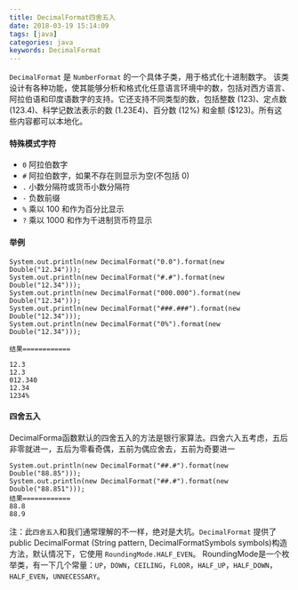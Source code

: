 ```yaml
---
title: DecimalFormat四舍五入
date: 2018-03-19 15:14:09
tags: [java]
categories: java
keywords: DecimalFormat
---
```


`DecimalFormat` 是 `NumberFormat` 的一个具体子类，用于格式化十进制数字。
该类设计有各种功能，使其能够分析和格式化任意语言环境中的数，包括对西方语言、阿拉伯语和印度语数字的支持。它还支持不同类型的数，包括整数 (123)、定点数 (123.4)、科学记数法表示的数 (1.23E4)、百分数 (12%) 和金额 ($123)。所有这些内容都可以本地化。

#### 特殊模式字符
- `0`  阿拉伯数字
- `#`  阿拉伯数字，如果不存在则显示为空(不包括 0)
- `.`  小数分隔符或货币小数分隔符
- `-`  负数前缀
- `%`  乘以 100 和作为百分比显示 
- `?`  乘以 1000 和作为千进制货币符显示

#### 举例

```
System.out.println(new DecimalFormat("0.0").format(new Double("12.34")));
System.out.println(new DecimalFormat("#.#").format(new Double("12.34")));
System.out.println(new DecimalFormat("000.000").format(new Double("12.34")));
System.out.println(new DecimalFormat("###.###").format(new Double("12.34")));
System.out.println(new DecimalFormat("0%").format(new Double("12.34")));

结果============

12.3
12.3
012.340
12.34
1234%
```

#### 四舍五入
DecimalForma函数默认的四舍五入的方法是银行家算法。四舍六入五考虑，五后非零就进一，五后为零看奇偶，五前为偶应舍去，五前为奇要进一
```
System.out.println(new DecimalFormat("##.#").format(new Double("88.85")));
System.out.println(new DecimalFormat("##.#").format(new Double("88.851")));
结果============
88.8
88.9
```
注：此`四舍五入`和我们通常理解的不一样，绝对是大坑。`DecimalFormat` 提供了public DecimalFormat (String pattern, DecimalFormatSymbols symbols)构造方法，默认情况下，它使用 `RoundingMode.HALF_EVEN`。
RoundingMode是一个枚举类，有一下几个常量：`UP`，`DOWN`，`CEILING`，`FLOOR`，`HALF_UP`，`HALF_DOWN`，`HALF_EVEN`，`UNNECESSARY`。
